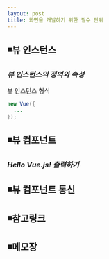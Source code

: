 ```yaml
---
layout: post
title: 화면을 개발하기 위한 필수 단위
---
```

## ◾뷰 인스턴스

### ***뷰 인스턴스의 정의와 속성***
뷰 인스턴스 형식
~~~java
new Vue({
  ...
});
~~~
## ◾뷰 컴포넌트

### ***Hello Vue.js! 출력하기***

## ◾뷰 컴포넌트 통신


## ◾참고링크  

## ◾메모장
